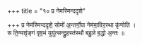 +++
title = "१० प्र नेमस्मिन्ददृशे"

+++
प्र नेम॑स्मिन्ददृशे॒ सोमो॑ अ॒न्तर्गो॒पा नेम॑मा॒विर॒स्था कृ॑णोति ।  
स ति॒ग्मशृ॑ङ्गं वृष॒भं युयु॑त्सन्द्रु॒हस्त॑स्थौ बहु॒ले ब॒द्धो अ॒न्तः ॥